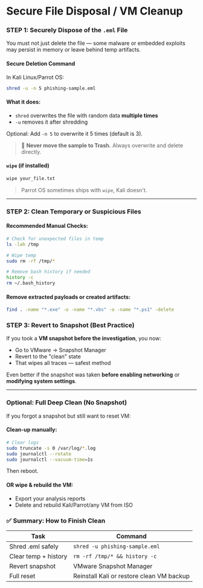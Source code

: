 # Secure File Disposal / VM Cleanup

### STEP 1: Securely Dispose of the `.eml` File

You must not just delete the file — some malware or embedded exploits may persist in memory or leave behind temp artifacts.

#### Secure Deletion Command

In Kali Linux/Parrot OS:

```bash
shred -u -n 5 phishing-sample.eml
```

#### What it does:

* `shred` overwrites the file with random data **multiple times**
* `-u` removes it after shredding

Optional: Add `-n 5` to overwrite it 5 times (default is 3).

> 🛑 **Never move the sample to Trash.** Always overwrite and delete directly.

#### `wipe` (if installed)

```bash
wipe your_file.txt
```

> Parrot OS sometimes ships with `wipe`, Kali doesn't.

***



### STEP 2: Clean Temporary or Suspicious Files

#### Recommended Manual Checks:

```bash
# Check for unexpected files in temp
ls -lah /tmp

# Wipe temp
sudo rm -rf /tmp/*

# Remove bash history if needed
history -c
rm ~/.bash_history
```

#### Remove extracted payloads or created artifacts:

```bash
find . -name "*.exe" -o -name "*.vbs" -o -name "*.ps1" -delete
```





### STEP 3: Revert to Snapshot (Best Practice)

If you took a **VM snapshot before the investigation**, you now:

* Go to VMware → Snapshot Manager
* Revert to the "clean" state
* That wipes all traces — safest method

Even better if the snapshot was taken **before enabling networking** or **modifying system settings**.

***

### Optional: Full Deep Clean (No Snapshot)

If you forgot a snapshot but still want to reset VM:

#### Clean-up manually:

```bash
# Clear logs
sudo truncate -s 0 /var/log/*.log
sudo journalctl --rotate
sudo journalctl --vacuum-time=1s
```

Then reboot.

#### OR wipe & rebuild the VM:

* Export your analysis reports
* Delete and rebuild Kali/Parrot/any VM from ISO

###

### ✅ Summary: How to Finish Clean

| Task                 | Command                                   |
| -------------------- | ----------------------------------------- |
| Shred .eml safely    | `shred -u phishing-sample.eml`            |
| Clear temp + history | `rm -rf /tmp/* && history -c`             |
| Revert snapshot      | VMware Snapshot Manager                   |
| Full reset           | Reinstall Kali or restore clean VM backup |
